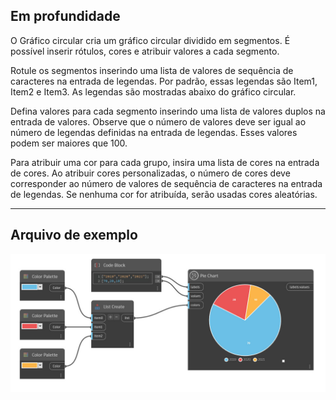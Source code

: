 ## Em profundidade

O Gráfico circular cria um gráfico circular dividido em segmentos. É possível inserir rótulos, cores e atribuir valores a cada segmento.

Rotule os segmentos inserindo uma lista de valores de sequência de caracteres na entrada de legendas. Por padrão, essas legendas são Item1, Item2 e Item3. As legendas são mostradas abaixo do gráfico circular.

Defina valores para cada segmento inserindo uma lista de valores duplos na entrada de valores. Observe que o número de valores deve ser igual ao número de legendas definidas na entrada de legendas. Esses valores podem ser maiores que 100.

Para atribuir uma cor para cada grupo, insira uma lista de cores na entrada de cores. Ao atribuir cores personalizadas, o número de cores deve corresponder ao número de valores de sequência de caracteres na entrada de legendas. Se nenhuma cor for atribuída, serão usadas cores aleatórias.

___
## Arquivo de exemplo

![Pie Chart](./CoreNodeModelsWpf.Charts.PieChartNodeModel_img.jpg)

